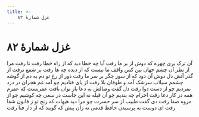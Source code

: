 ```yaml
---
title: >-
    غزل شمارهٔ ۸۲
---
```

# غزل شمارهٔ ۸۲

آن ترک پری چهره که دوش از بر ما رفت
آیا چه خطا دید که از راه خطا رفت
تا رفت مرا از نظر آن چشم جهان بین
کس واقف ما نیست که از دیده چه ها رفت
بر شمع نرفت از گذر آتش دل دوش
آن دود که از سوز جگر بر سر ما رفت
دور از رخ تو دم به دم از گوشه چشمم
سیلاب سرشک آمد و طوفان بلا رفت
از پای فتادیم چو آمد غم هجران
در درد بمردیم چو از دست دوا رفت
دل گفت وصالش به دعا باز توان یافت
عمریست که عمرم همه در کار دعا رفت
احرام چه بندیم چو آن قبله نه این جاست
در سعی چه کوشیم چو از مروه صفا رفت
دی گفت طبیب از سر حسرت چو مرا دید
هیهات که رنج تو ز قانون شفا رفت
ای دوست به پرسیدن حافظ قدمی نه
زان پیش که گویند که از دار فنا رفت
